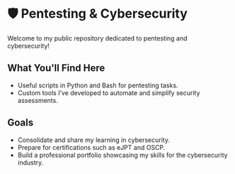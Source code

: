 # 🛡️ Pentesting & Cybersecurity

Welcome to my public repository dedicated to pentesting and cybersecurity!

## What You'll Find Here

- Useful scripts in Python and Bash for pentesting tasks.  
- Custom tools I’ve developed to automate and simplify security assessments.

## Goals

- Consolidate and share my learning in cybersecurity.  
- Prepare for certifications such as eJPT and OSCP.  
- Build a professional portfolio showcasing my skills for the cybersecurity industry.
